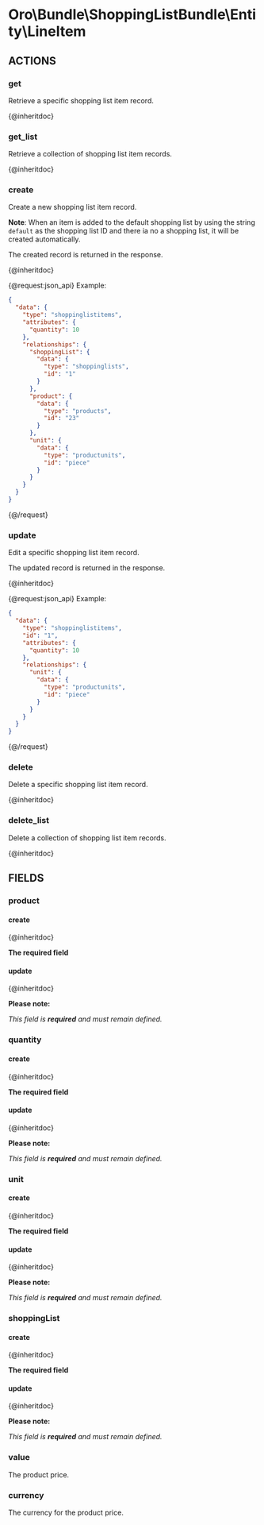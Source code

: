 # Oro\Bundle\ShoppingListBundle\Entity\LineItem

## ACTIONS

### get

Retrieve a specific shopping list item record.

{@inheritdoc}

### get_list

Retrieve a collection of shopping list item records.

{@inheritdoc}

### create

Create a new shopping list item record.

**Note**: When an item is added to the default shopping list by using the string `default` as the shopping list ID
and there ia no a shopping list, it will be created automatically.

The created record is returned in the response.

{@inheritdoc}

{@request:json_api}
Example:

```JSON
{
  "data": {
    "type": "shoppinglistitems",
    "attributes": {
      "quantity": 10
    },
    "relationships": {
      "shoppingList": {
        "data": {
          "type": "shoppinglists",
          "id": "1"
        }
      },
      "product": {
        "data": {
          "type": "products",
          "id": "23"
        }
      },
      "unit": {
        "data": {
          "type": "productunits",
          "id": "piece"
        }
      }
    }
  }
}
```
{@/request}

### update

Edit a specific shopping list item record.

The updated record is returned in the response.

{@inheritdoc}

{@request:json_api}
Example:

```JSON
{
  "data": {
    "type": "shoppinglistitems",
    "id": "1",
    "attributes": {
      "quantity": 10
    },
    "relationships": {
      "unit": {
        "data": {
          "type": "productunits",
          "id": "piece"
        }
      }
    }
  }
}
```
{@/request}

### delete

Delete a specific shopping list item record.

{@inheritdoc}

### delete_list

Delete a collection of shopping list item records.

{@inheritdoc}

## FIELDS

### product

#### create

{@inheritdoc}

**The required field**

#### update

{@inheritdoc}

**Please note:**

*This field is **required** and must remain defined.*

### quantity

#### create

{@inheritdoc}

**The required field**

#### update

{@inheritdoc}

**Please note:**

*This field is **required** and must remain defined.*

### unit

#### create

{@inheritdoc}

**The required field**

#### update

{@inheritdoc}

**Please note:**

*This field is **required** and must remain defined.*

### shoppingList

#### create

{@inheritdoc}

**The required field**

#### update

{@inheritdoc}

**Please note:**

*This field is **required** and must remain defined.*

### value

The product price.

### currency

The currency for the product price.
